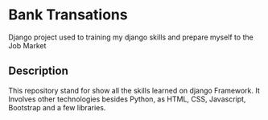 # Bank Transations
Django project used to training my django skills and prepare myself to the Job Market


## Description

This repository stand for show all the skills learned on django Framework. It Involves other technologies besides Python, as HTML, CSS, Javascript, Bootstrap and a few libraries.



